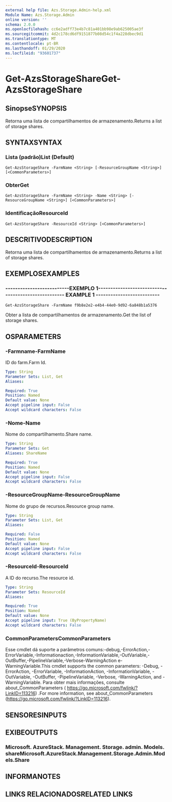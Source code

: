 ```yaml
---
external help file: Azs.Storage.Admin-help.xml
Module Name: Azs.Storage.Admin
online version: ''
schema: 2.0.0
ms.openlocfilehash: cc6e2adff73e4b7c81a401bb98e9ab625005ae3f
ms.sourcegitcommit: 4d2c178cd6df9151877b08d54c1f4a228dbec9d1
ms.translationtype: MT
ms.contentlocale: pt-BR
ms.lasthandoff: 01/29/2020
ms.locfileid: "93601737"
---
```

# <span data-ttu-id="b0613-101">Get-AzsStorageShare</span><span class="sxs-lookup"><span data-stu-id="b0613-101">Get-AzsStorageShare</span></span>

## <span data-ttu-id="b0613-102">Sinopse</span><span class="sxs-lookup"><span data-stu-id="b0613-102">SYNOPSIS</span></span>
<span data-ttu-id="b0613-103">Retorna uma lista de compartilhamentos de armazenamento.</span><span class="sxs-lookup"><span data-stu-id="b0613-103">Returns a list of storage shares.</span></span>

## <span data-ttu-id="b0613-104">SYNTAX</span><span class="sxs-lookup"><span data-stu-id="b0613-104">SYNTAX</span></span>

### <span data-ttu-id="b0613-105">Lista (padrão)</span><span class="sxs-lookup"><span data-stu-id="b0613-105">List (Default)</span></span>
```
Get-AzsStorageShare -FarmName <String> [-ResourceGroupName <String>] [<CommonParameters>]
```

### <span data-ttu-id="b0613-106">Obter</span><span class="sxs-lookup"><span data-stu-id="b0613-106">Get</span></span>
```
Get-AzsStorageShare -FarmName <String> -Name <String> [-ResourceGroupName <String>] [<CommonParameters>]
```

### <span data-ttu-id="b0613-107">Identificação</span><span class="sxs-lookup"><span data-stu-id="b0613-107">ResourceId</span></span>
```
Get-AzsStorageShare -ResourceId <String> [<CommonParameters>]
```

## <span data-ttu-id="b0613-108">DESCRITIVO</span><span class="sxs-lookup"><span data-stu-id="b0613-108">DESCRIPTION</span></span>
<span data-ttu-id="b0613-109">Retorna uma lista de compartilhamentos de armazenamento.</span><span class="sxs-lookup"><span data-stu-id="b0613-109">Returns a list of storage shares.</span></span>

## <span data-ttu-id="b0613-110">EXEMPLOS</span><span class="sxs-lookup"><span data-stu-id="b0613-110">EXAMPLES</span></span>

### <span data-ttu-id="b0613-111">--------------------------EXEMPLO 1--------------------------</span><span class="sxs-lookup"><span data-stu-id="b0613-111">-------------------------- EXAMPLE 1 --------------------------</span></span>
```
Get-AzsStorageShare -FarmName f9b8e2e2-e4b4-44e0-9d92-6a848b1a5376
```

<span data-ttu-id="b0613-112">Obter a lista de compartilhamentos de armazenamento.</span><span class="sxs-lookup"><span data-stu-id="b0613-112">Get the list of storage shares.</span></span>

## <span data-ttu-id="b0613-113">OS</span><span class="sxs-lookup"><span data-stu-id="b0613-113">PARAMETERS</span></span>

### <span data-ttu-id="b0613-114">-Farmname</span><span class="sxs-lookup"><span data-stu-id="b0613-114">-FarmName</span></span>
<span data-ttu-id="b0613-115">ID do farm.</span><span class="sxs-lookup"><span data-stu-id="b0613-115">Farm Id.</span></span>

```yaml
Type: String
Parameter Sets: List, Get
Aliases: 

Required: True
Position: Named
Default value: None
Accept pipeline input: False
Accept wildcard characters: False
```

### <span data-ttu-id="b0613-116">-Nome</span><span class="sxs-lookup"><span data-stu-id="b0613-116">-Name</span></span>
<span data-ttu-id="b0613-117">Nome do compartilhamento.</span><span class="sxs-lookup"><span data-stu-id="b0613-117">Share name.</span></span>

```yaml
Type: String
Parameter Sets: Get
Aliases: ShareName

Required: True
Position: Named
Default value: None
Accept pipeline input: False
Accept wildcard characters: False
```

### <span data-ttu-id="b0613-118">-ResourceGroupName</span><span class="sxs-lookup"><span data-stu-id="b0613-118">-ResourceGroupName</span></span>
<span data-ttu-id="b0613-119">Nome do grupo de recursos.</span><span class="sxs-lookup"><span data-stu-id="b0613-119">Resource group name.</span></span>

```yaml
Type: String
Parameter Sets: List, Get
Aliases: 

Required: False
Position: Named
Default value: None
Accept pipeline input: False
Accept wildcard characters: False
```

### <span data-ttu-id="b0613-120">-ResourceId</span><span class="sxs-lookup"><span data-stu-id="b0613-120">-ResourceId</span></span>
<span data-ttu-id="b0613-121">A ID do recurso.</span><span class="sxs-lookup"><span data-stu-id="b0613-121">The resource id.</span></span>

```yaml
Type: String
Parameter Sets: ResourceId
Aliases: 

Required: True
Position: Named
Default value: None
Accept pipeline input: True (ByPropertyName)
Accept wildcard characters: False
```

### <span data-ttu-id="b0613-122">CommonParameters</span><span class="sxs-lookup"><span data-stu-id="b0613-122">CommonParameters</span></span>
<span data-ttu-id="b0613-123">Esse cmdlet dá suporte a parâmetros comuns:-debug,-ErrorAction,-ErrorVariable,-Informationaction,-InformationVariable,-OutVariable,-OutBuffer,-PipelineVariable,-Verbose-WarningAction e-WarningVariable.</span><span class="sxs-lookup"><span data-stu-id="b0613-123">This cmdlet supports the common parameters: -Debug, -ErrorAction, -ErrorVariable, -InformationAction, -InformationVariable, -OutVariable, -OutBuffer, -PipelineVariable, -Verbose, -WarningAction, and -WarningVariable.</span></span> <span data-ttu-id="b0613-124">Para obter mais informações, consulte about_CommonParameters ( https://go.microsoft.com/fwlink/?LinkID=113216) .</span><span class="sxs-lookup"><span data-stu-id="b0613-124">For more information, see about_CommonParameters (https://go.microsoft.com/fwlink/?LinkID=113216).</span></span>

## <span data-ttu-id="b0613-125">SENSORES</span><span class="sxs-lookup"><span data-stu-id="b0613-125">INPUTS</span></span>

## <span data-ttu-id="b0613-126">EXIBE</span><span class="sxs-lookup"><span data-stu-id="b0613-126">OUTPUTS</span></span>

### <span data-ttu-id="b0613-127">Microsoft. AzureStack. Management. Storage. admin. Models. share</span><span class="sxs-lookup"><span data-stu-id="b0613-127">Microsoft.AzureStack.Management.Storage.Admin.Models.Share</span></span>

## <span data-ttu-id="b0613-128">INFORMA</span><span class="sxs-lookup"><span data-stu-id="b0613-128">NOTES</span></span>

## <span data-ttu-id="b0613-129">LINKS RELACIONADOS</span><span class="sxs-lookup"><span data-stu-id="b0613-129">RELATED LINKS</span></span>

